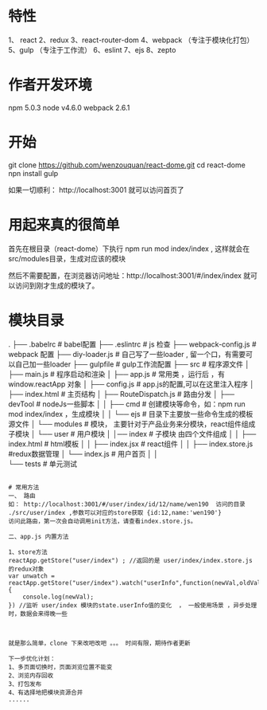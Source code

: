 # 特性
1、 react
2、redux
3、react-router-dom 
4、webpack （专注于模块化打包）
5、gulp （专注于工作流）
6、eslint
7、ejs
8、zepto


# 作者开发环境
npm 5.0.3
node v4.6.0
webpack 2.6.1


# 开始
git clone https://github.com/wenzouquan/react-dome.git
cd react-dome
npn install
gulp

如果一切顺利： http://localhost:3001 就可以访问首页了


# 用起来真的很简单
首先在根目录（react-dome）下执行 npm run mod index/index , 这样就会在 src/modules目录，生成对应该的模块

然后不需要配置，在浏览器访问地址：http://localhost:3001/#/index/index 就可以访问到刚才生成的模块了。


# 模块目录

.
├── .babelrc                 		# babel配置
├── .eslintrc                		# js 检查
├── webpack-config.js        		# webpack 配置
├── diy-loader.js        		    # 自己写了一些loader , 留一个口，有需要可以自己加一些loader
├── gulpfile                 		# gulp工作流配置
├── src                      		# 程序源文件
│   ├── main.js              		# 程序启动和渲染
│   ├── app.js           			# 常用类 ，运行后 ，有 window.reactApp 对象
│   ├── config.js            		# app.js的配置,可以在这里注入程序
│   ├── index.html           		# 主页结构
│   ├── RouteDispatch.js    		# 路由分发
│   ├── devTool              		# nodeJs一些脚本 
│   │   ├── cmd              		# 创建模块等命令，如：npm run mod index/index ，生成模块
│   │   └── ejs             		# 目录下主要放一些命令生成的模板源文件
│   └── modules             	    # 模块， 主要针对于产品业务来分模块，react组件组成子模块
│       └── user             		# 用户模块
│             │── index 			# 子模块 由四个文件组成
│ 	          │     ├── index.html  # html模板 
│ 	          │     ├── index.jsx   # react组件
│ 	          │     ├── index.store.js #redux数据管理
│ 			  └── index.js 			# 用户首页
│ 
│ 	          
└── tests                           # 单元测试
```

# 常用方法
一、 路由 
如： http://localhost:3001/#/user/index/id/12/name/wen190  访问的目录 ./src/user/index ,参数可以对应的store获取 {id:12,name:'wen190'} 
访问此路由，第一次会自动调用init方法，请查看index.store.js。

二、app.js 内置方法

1、store方法
reactApp.getStore("user/index") ; //返回的是 user/index/index.store.js 的redux对象
var unwatch = reactApp.getStore("user/index").watch("userInfo",function(newVal,oldVal){
	console.log(newVal);
}) //监听 user/index 模块的state.userInfo值的变化  ， 一般使用场景 ，异步处理时，数据会来得晚一些



就是那么简单，clone 下来改吧改吧 。。。 时间有限，期待作者更新

下一步优化计划：
1、多页面切换时，页面浏览位置不能变
2、浏览内存回收
3、打包发布
4、有选择地把模块资源合并
......













